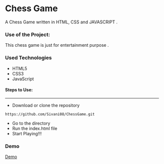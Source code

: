 <h1>Chess Game</h1>

<p>A Chess Game written in HTML, CSS and JAVASCRIPT .</p>

### Use of the Project:

<p>This chess game is just for entertainment purpose . </p>

<h3>Used Technologies</h3>
<ul>
    <li>HTML5</li>
    <li>CSS3</li>
    <li>JavaScript</li>
</ul>

#### Steps to Use:

---

- Download or clone the repository
```
https://github.com/Sivani08/ChessGame.git

```

- Go to the directory
- Run the index.html file
- Start Playing!!!

<h3> Demo </h3>

<a href="file:///D:/projects.github/chess/index.html"> Demo </a>


<br>
